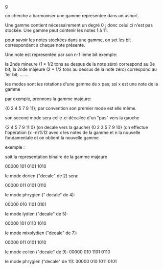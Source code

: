 g 

on cherche a harmoniser une gamme representee dans un ushort. 

Une gamme contient nécessairement un degré 0 ; donc celui ci n'est pas stockée. 
Une gamme peut contenir les notes 1 à 11. 

pour savoir les notes stockées dans une gamme, on set les bit correspondant à chaque note présente. 

Une note est representée par son n-1 ieme bit 
exemple: 

la 2nde mineure (1 * 1/2 tons au dessus de la note zéro) correspond au 0e bit; 
la 2nde majeure (2 * 1/2 tons au dessus de la note zéro) correspond au 1er bit;
.......

 les modes sont les rotations d'une gamme de x pas; ssi x est une note de la gamme
 
 par exemple, prennons la gamme majeure: 
 
 {0 2 4 5 7 9 11}; par convention son premier mode est elle même. 
 
 son second mode sera celle-ci décallée d'un "pas" vers la gauche 
 
 {2 4 5 7 9 11 0} (on decale vers la gauche) 
 {0 2 3 5 7 9 10} (on effectue l'opération (x -n)%12 avec x les notes de la gamme et n la nouvelle fondamentale et on obtient la nouvelle gamme

exemple : 

soit la representation binaire de la gamme majeure 

00000 101 0101 1010 

le mode dorien ("decale" de 2) sera: 

00000 011 0101 0110

le mode phrygien (" decale" de 4): 

00000 010 1101  0101

le mode lydien ("decale" de 5): 

00000 101 0110  1010

le mode mixolydien ("decale" de 7): 

00000 011 0101 1010

le mode eolien ("decale" de 9): 
00000 010 1101 0110

le mode phrygien ("decale" de 11): 
00000 010 1011 0101

